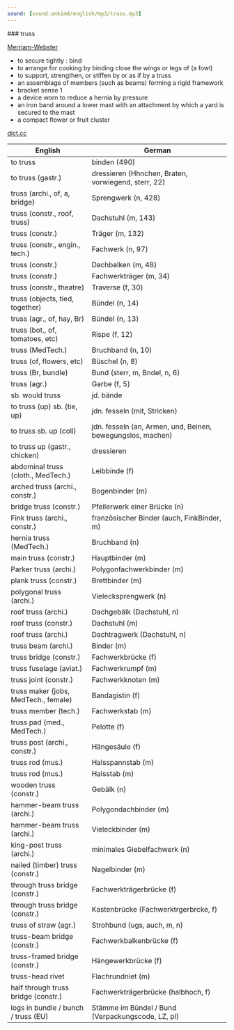 ```yaml
---
sound: [sound:ankimd/english/mp3/truss.mp3]
---
```


\### truss

[Merriam-Webster](https://www.merriam-webster.com/dictionary/truss)

- to secure tightly : bind
- to arrange for cooking by binding close the wings or legs of (a fowl)
- to support, strengthen, or stiffen by or as if by a truss
- an assemblage of members (such as beams) forming a rigid framework
- bracket sense 1
- a device worn to reduce a hernia by pressure
- an iron band around a lower mast with an attachment by which a yard is secured to the mast
- a compact flower or fruit cluster

[dict.cc](https://www.dict.cc/truss)

| English        | German       |
| -------------- | ------------ |
| to truss | binden (490) |
| to truss (gastr.) | dressieren (Hhnchen, Braten, vorwiegend, sterr, 22) |
| truss (archi., of, a, bridge) | Sprengwerk (n, 428) |
| truss (constr., roof, truss) | Dachstuhl (m, 143) |
| truss (constr.) | Träger (m, 132) |
| truss (constr., engin., tech.) | Fachwerk (n, 97) |
| truss (constr.) | Dachbalken (m, 48) |
| truss (constr.) | Fachwerkträger (m, 34) |
| truss (constr., theatre) | Traverse (f, 30) |
| truss (objects, tied, together) | Bündel (n, 14) |
| truss (agr., of, hay, Br) | Bündel (n, 13) |
| truss (bot., of, tomatoes, etc) | Rispe (f, 12) |
| truss (MedTech.) | Bruchband (n, 10) |
| truss (of, flowers, etc) | Büschel (n, 8) |
| truss (Br, bundle) | Bund (sterr, m, Bndel, n, 6) |
| truss (agr.) | Garbe (f, 5) |
| sb. would truss | jd. bände |
| to truss (up) sb. (tie, up) | jdn. fesseln (mit, Stricken) |
| to truss sb. up (coll) | jdn. fesseln (an, Armen, und, Beinen, bewegungslos, machen) |
| to truss up (gastr., chicken) | dressieren |
| abdominal truss (cloth., MedTech.) | Leibbinde (f) |
| arched truss (archi., constr.) | Bogenbinder (m) |
| bridge truss (constr.) | Pfeilerwerk einer Brücke (n) |
| Fink truss (archi., constr.) | französischer Binder (auch, FinkBinder, m) |
| hernia truss (MedTech.) | Bruchband (n) |
| main truss (constr.) | Hauptbinder (m) |
| Parker truss (archi.) | Polygonfachwerkbinder (m) |
| plank truss (constr.) | Brettbinder (m) |
| polygonal truss (archi.) | Vielecksprengwerk (n) |
| roof truss (archi.) | Dachgebälk (Dachstuhl, n) |
| roof truss (constr.) | Dachstuhl (m) |
| roof truss (archi.) | Dachtragwerk (Dachstuhl, n) |
| truss beam (archi.) | Binder (m) |
| truss bridge (constr.) | Fachwerkbrücke (f) |
| truss fuselage (aviat.) | Fachwerkrumpf (m) |
| truss joint (constr.) | Fachwerkknoten (m) |
| truss maker (jobs, MedTech., female) | Bandagistin (f) |
| truss member (tech.) | Fachwerkstab (m) |
| truss pad (med., MedTech.) | Pelotte (f) |
| truss post (archi., constr.) | Hängesäule (f) |
| truss rod (mus.) | Halsspannstab (m) |
| truss rod (mus.) | Halsstab (m) |
| wooden truss (constr.) | Gebälk (n) |
| hammer-beam truss (archi.) | Polygondachbinder (m) |
| hammer-beam truss (archi.) | Vieleckbinder (m) |
| king-post truss (archi.) | minimales Giebelfachwerk (n) |
| nailed (timber) truss (constr.) | Nagelbinder (m) |
| through truss bridge (constr.) | Fachwerkträgerbrücke (f) |
| through truss bridge (constr.) | Kastenbrücke (Fachwerktrgerbrcke, f) |
| truss of straw (agr.) | Strohbund (ugs, auch, m, n) |
| truss-beam bridge (constr.) | Fachwerkbalkenbrücke (f) |
| truss-framed bridge (constr.) | Hängewerkbrücke (f) |
| truss-head rivet | Flachrundniet (m) |
| half through truss bridge (constr.) | Fachwerkträgerbrücke (halbhoch, f) |
| logs in bundle / bunch / truss (EU) | Stämme im Bündel / Bund (Verpackungscode, LZ, pl) |
